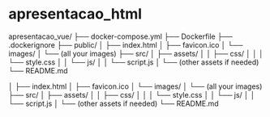 # apresentacao_html


apresentacao_vue/
├── docker-compose.yml
├── Dockerfile
├── .dockerignore
├── public/
│   ├── index.html
│   ├── favicon.ico
│   └── images/
│       └── (all your images)
├── src/
│   ├── assets/
│   │   ├── css/
│   │   │   └── style.css
│   │   └── js/
│   │       └── script.js
│   └── (other assets if needed)
└── README.md


│   ├── index.html
│   ├── favicon.ico
│   └── images/
│       └── (all your images)
├── src/
│   ├── assets/
│   │   ├── css/
│   │   │   └── style.css
│   │   └── js/
│   │       └── script.js
│   └── (other assets if needed)
└── README.md
